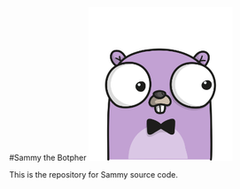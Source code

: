 #Sammy the Botpher <img alt="Sammy" src="sammy.png" width="260">

This is the repository for Sammy source code.
